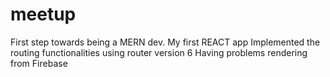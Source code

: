 # meetup
First step towards being a MERN dev. My first REACT app
Implemented the routing functionalities using router version 6
Having problems rendering from Firebase
